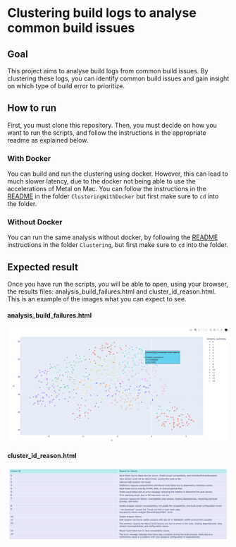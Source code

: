 # Clustering build logs to analyse common build issues

## Goal

This project aims to analyse build logs from common build issues. By clustering these logs, you can identify common build issues and gain insight on which type of build error to prioritize. 


## How to run

First, you must clone this repository. Then, you must decide on how you want to run the scripts, and follow the instructions in the appropriate readme as explained below.

### With Docker

You can build and run the clustering using docker. However, this can lead to much slower latency, due to the docker not being able to use the accelerations of Metal on Mac. You can follow the instructions in the [README](/ClusteringWithDocker/README.md) in the folder `ClusteringWithDocker` but first make sure to `cd` into the folder.

### Without Docker

You can run the same analysis without docker, by following the [README](/Clustering/README.md) instructions in the folder `Clustering`, but first make sure to `cd` into the folder.

## Expected result

Once you have run the scripts, you will be able to open, using your browser, the results files: analysis_build_failures.html and cluster_id_reason.html. This is an example of the images what you can expect to see. 

#### analysis_build_failures.html

![analysis_build_failures.html](images/expected_analysis_build_failures.png)

#### cluster_id_reason.html

![cluster_id_reason.html](images/expected_cluster_id_reason.png)